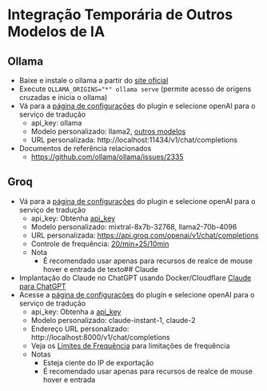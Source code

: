 # Integração Temporária de Outros Modelos de IA

## Ollama
- Baixe e instale o ollama a partir do [site oficial](https://ollama.com/)
- Execute `OLLAMA_ORIGINS="*" ollama serve` (permite acesso de origens cruzadas e inicia o ollama)
- Vá para a [página de configurações](https://dash.immersivetranslate.com/#general) do plugin e selecione openAI para o serviço de tradução
    - api_key: ollama
    - Modelo personalizado: llama2, [outros modelos](https://ollama.com/library)
    - URL personalizada: http://localhost:11434/v1/chat/completions
- Documentos de referência relacionados
    - https://github.com/ollama/ollama/issues/2335

## Groq
- Vá para a [página de configurações](https://dash.immersivetranslate.com/#general) do plugin e selecione openAI para o serviço de tradução
    - api_key: Obtenha [api_key](https://console.groq.com/keys)
    - Modelo personalizado: mixtral-8x7b-32768, llama2-70b-4096
    - URL personalizada: https://api.groq.com/openai/v1/chat/completions
    - Controle de frequência: [20/min+25/10min](https://console.groq.com/docs/rate-limits)
    - Nota
        - É recomendado usar apenas para recursos de realce de mouse hover e entrada de texto## Claude
- Implantação do Claude no ChatGPT usando Docker/Cloudflare [Claude para ChatGPT](https://github.com/jtsang4/claude-to-chatgpt)
- Acesse a [página de configurações](https://dash.immersivetranslate.com/#general) do plugin e selecione openAI para o serviço de tradução
    - api_key: Obtenha a [api_key](https://www.nightfall.ai/ai-security-101/anthropic-claude-api-key)
    - Modelo personalizado: claude-instant-1, claude-2
    - Endereço URL personalizado: http://localhost:8000/v1/chat/completions
    - Veja os [Limites de Frequência](https://docs.anthropic.com/claude/reference/rate-limits) para limitações de frequência
    - Notas
        - Esteja ciente do IP de exportação
        - É recomendado usar apenas para recursos de realce de mouse hover e entrada